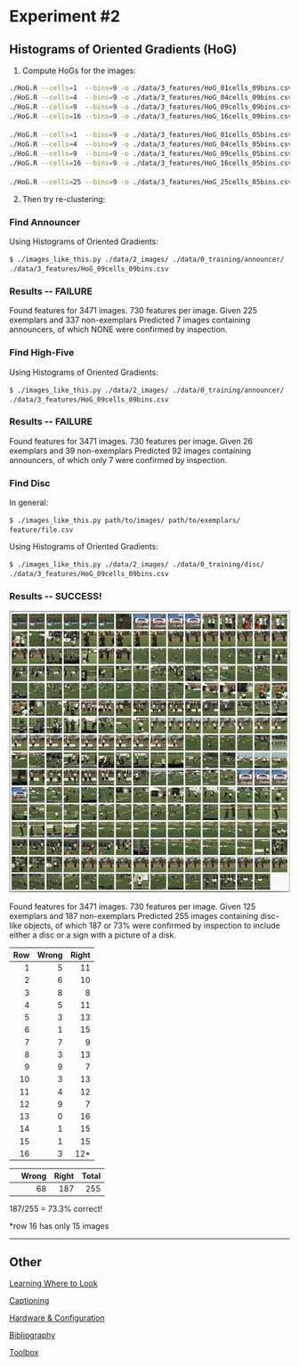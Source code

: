 # Experiment #2
## Histograms of Oriented Gradients (HoG)

1. Compute HoGs for the images:
```bash
./HoG.R --cells=1  --bins=9 -o ./data/3_features/HoG_01cells_09bins.csv ./data/2_images/
./HoG.R --cells=4  --bins=9 -o ./data/3_features/HoG_04cells_09bins.csv ./data/2_images/
./HoG.R --cells=9  --bins=9 -o ./data/3_features/HoG_09cells_09bins.csv ./data/2_images/
./HoG.R --cells=16 --bins=9 -o ./data/3_features/HoG_16cells_09bins.csv ./data/2_images/

./HoG.R --cells=1  --bins=9 -o ./data/3_features/HoG_01cells_05bins.csv ./data/2_images/
./HoG.R --cells=4  --bins=9 -o ./data/3_features/HoG_04cells_05bins.csv ./data/2_images/
./HoG.R --cells=9  --bins=9 -o ./data/3_features/HoG_09cells_05bins.csv ./data/2_images/
./HoG.R --cells=16 --bins=9 -o ./data/3_features/HoG_16cells_05bins.csv ./data/2_images/

./HoG.R --cells=25 --bins=9 -o ./data/3_features/HoG_25cells_05bins.csv ./data/2_images/
```

2. Then try re-clustering:

### Find Announcer
Using Histograms of Oriented Gradients:

`$ ./images_like_this.py ./data/2_images/ ./data/0_training/announcer/ ./data/3_features/HoG_09cells_09bins.csv`

### Results -- FAILURE

Found features for 3471 images.
730 features per image.
Given 225 exemplars
  and 337 non-exemplars
Predicted 7 images containing announcers, of which NONE were confirmed by inspection. 

### Find High-Five
Using Histograms of Oriented Gradients:

`$ ./images_like_this.py ./data/2_images/ ./data/0_training/announcer/ ./data/3_features/HoG_09cells_09bins.csv`

### Results -- FAILURE

Found features for 3471 images.
730 features per image.
Given 26 exemplars
  and 39 non-exemplars
Predicted 92 images containing announcers, of which only 7 were confirmed by inspection. 

### Find Disc
In general:

`$ ./images_like_this.py path/to/images/ path/to/exemplars/ feature/file.csv`

Using Histograms of Oriented Gradients:

`$ ./images_like_this.py ./data/2_images/ ./data/0_training/disc/ ./data/3_features/HoG_09cells_09bins.csv`

### Results -- SUCCESS!
![Predicted](figures/Experiment2_predicted_disc.png)

Found features for 3471 images.
730 features per image.
Given 125 exemplars
  and 187 non-exemplars
Predicted 255 images containing disc-like objects, of which 187 or 73% were confirmed by inspection to include either a disc or a sign with a picture of a disk.

|Row|Wrong|Right|
|--:|--:|--:|
|1 | 5 | 11 |
|2 | 6 | 10 |
|3 | 8 |  8 |
|4 | 5 | 11 |
|5 | 3 | 13 |
|6 | 1 | 15 |
|7 | 7 |  9 |
|8 | 3 | 13 |
|9 | 9 |  7 |
|10| 3 | 13 |
|11| 4 | 12 |
|12| 9 |  7 |
|13| 0 | 16 |
|14| 1 | 15 |
|15| 1 | 15 |
|16| 3 | 12*|

|      |Wrong|Right|Total|
|------|----:|----:|----:|
|      |68   |187  |255  |

   187/255 = 73.3% correct!

*row 16 has only 15 images

-------------

## Other
[Learning Where to Look](Where-To-Look-Next.md)

[Captioning](Captioning.md)

[Hardware & Configuration](Hardware-And-Config.md)

[Bibliography](Bibliography.md)

[Toolbox](Toolbox.md)
